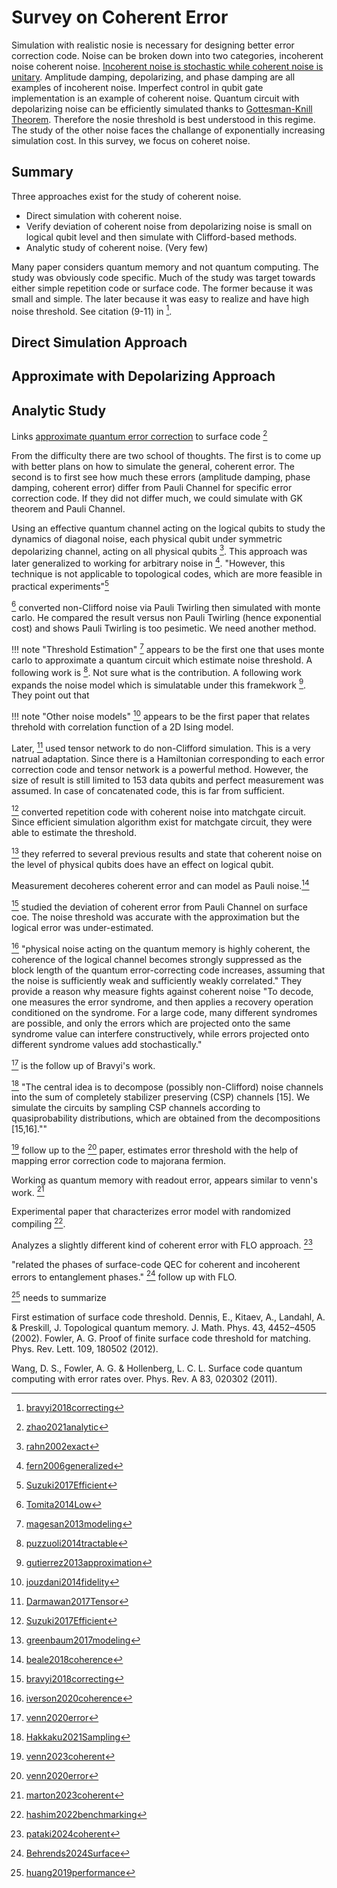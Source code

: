 # Survey on Coherent Error  

Simulation with realistic nosie is necessary for designing better error
correction code. Noise can be broken down into two categories, incoherent noise
coherent noise. [Incoherent noise is stochastic while coherent noise is
unitary](https://quantumcomputing.stackexchange.com/a/34615/5116). Amplitude
damping, depolarizing, and phase damping are all examples of incoherent noise.
Imperfect control in qubit gate implementation is an example of coherent noise.
Quantum circuit with depolarizing noise can be efficiently simulated thanks to
[Gottesman-Knill
Theorem](https://en.wikipedia.org/wiki/Gottesman%E2%80%93Knill_theorem).
Therefore the nosie threshold is best understood in this regime. The study of
the other noise faces the challange of exponentially increasing simulation cost.
In this survey, we focus on coheret noise.

## Summary
Three approaches exist for the study of coherent noise.
- Direct simulation with coherent noise. 
- Verify deviation of coherent noise from depolarizing noise is small on logical
  qubit level and then simulate with Clifford-based methods.
- Analytic study of coherent noise. (Very few)


Many paper considers quantum memory and not quantum computing.
The study was obviously code specific. Much of the study was target towards
either simple repetition code or surface code. The former because it was small
and simple. The later because it was easy to realize and have high noise
threshold. See citation (9-11) in [^bravyi].

## Direct Simulation Approach


## Approximate with Depolarizing Approach 


## Analytic Study

Links [approximate quantum error
correction](https://link.springer.com/article/10.1023/A:1019653202562) to
surface code [^zhao]


From the difficulty there are two school of thoughts. The first is to come up
with better plans on how to simulate the general, coherent error. The second is
to first see how much these errors (amplitude damping, phase damping, coherent
error) differ from Pauli Channel for specific error correction code. If they did
not differ much, we could simulate with GK theorem and Pauli Channel.

Using an effective quantum channel acting on the logical qubits to study the
dynamics of diagonal noise, each physical qubit under symmetric depolarizing
channel, acting on all physical qubits [^rahn]. This approach was later
generalized to working for arbitrary noise in [^fern]. "However, this technique
is not applicable to topological codes, which are more feasible in practical
experiments"[^Suzuki]

[^Tomita] converted non-Clifford noise via Pauli Twirling then simulated with
monte carlo. He compared the result versus non Pauli Twirling (hence exponential
cost) and shows Pauli Twirling is too pesimetic. We need another method.

!!! note "Threshold Estimation" 
    [^magesan] appears to be the first one that uses monte carlo to approximate
    a quantum circuit which estimate noise threshold. A following work is
    [^puzzuoli]. Not sure what is the contribution. A following work expands the
    noise model which is simulatable under this framekwork [^gutierrez]. They point out that 

!!! note "Other noise models"
    [^jouzdani] appears to be the first paper that relates threhold with
    correlation function of a 2D Ising model.

Later, [^Darmawan] used tensor network to do non-Clifford simulation. This is a
very natrual adaptation. Since there is a Hamiltonian corresponding to each
error correction code and tensor network is a powerful method. However, the size
of result is still limited to 153 data qubits and perfect measurement was
assumed. In case of concatenated code, this is far from sufficient.

[^Suzuki] converted repetition code with coherent noise into matchgate circuit.
Since efficient simulation algorithm exist for matchgate circuit, they were able
to estimate the threshold.

[^greenbaum] they referred to several previous results and state that coherent
noise on the level of physical qubits does have an effect on logical qubit.


Measurement decoheres coherent error and can model as Pauli noise.[^beale]

[^bravyi] studied the deviation of coherent error from Pauli Channel on surface
coe. The noise threshold was accurate with the approximation but the logical
error was under-estimated.

[^iverson] "physical noise acting on the quantum memory is highly coherent, the
coherence of the logical channel becomes strongly suppressed as the block length
of the quantum error-correcting code increases, assuming that the noise is
sufficiently weak and sufficiently weakly correlated." They provide a reason why
measure fights against coherent noise "To decode, one measures the error
syndrome, and then applies a recovery operation conditioned on the syndrome. For
a large code, many different syndromes are possible, and only the errors which
are projected onto the same syndrome value can interfere constructively, while
errors projected onto different syndrome values add stochastically."

[^venn] is the follow up of Bravyi's work.

[^Hakkaku] "The central idea is to decompose (possibly non-Clifford) noise
channels into the sum of completely stabilizer preserving (CSP) channels [15].
We simulate the circuits by sampling CSP channels according to quasiprobability
distributions, which are obtained from the decompositions [15,16].""



[^venn2023] follow up to the [^venn] paper, estimates error threshold with the
help of mapping error correction code to majorana fermion.

Working as quantum memory with readout error, appears similar to venn's work.
[^marton]

Experimental paper that characterizes error model with randomized compiling
[^hashim].

Analyzes a slightly different kind of coherent error with FLO approach.
[^pataki]

"related the phases of surface-code QEC for coherent and incoherent errors to
entanglement phases." [^Behrends] follow up with FLO.

[^huang] needs to summarize

[^beale]: [beale2018coherence](@cite)
[^marton]: [marton2023coherent](@cite)
[^rahn]: [rahn2002exact](@cite)
[^fern]: [fern2006generalized](@cite)
[^Tomita]: [Tomita2014Low](@cite)
[^magesan]: [magesan2013modeling](@cite)
[^puzzuoli]: [puzzuoli2014tractable](@cite)
[^gutierrez]: [gutierrez2013approximation](@cite)
[^jouzdani]: [jouzdani2014fidelity](@cite)
[^Darmawan]: [Darmawan2017Tensor](@cite)
[^Suzuki]: [Suzuki2017Efficient](@cite)
[^greenbaum]:[greenbaum2017modeling](@cite)
[^bravyi]: [bravyi2018correcting](@cite)
[^iverson]: [iverson2020coherence](@cite)
[^venn]: [venn2020error](@cite)
[^Hakkaku]: [Hakkaku2021Sampling](@cite)
[^zhao]: [zhao2021analytic](@cite)
[^venn2023]: [venn2023coherent](@cite)
[^hashim]: [hashim2022benchmarking](@cite)
[^pataki]: [pataki2024coherent](@cite)
[^Behrends]: [Behrends2024Surface](@cite)
[^huang]: [huang2019performance](@cite)

First estimation of surface code threshold.
Dennis, E., Kitaev, A., Landahl, A. & Preskill, J. Topological quantum memory. J. Math. Phys. 43, 4452–4505 (2002).
Fowler, A. G. Proof of finite surface code threshold for matching. Phys. Rev. Lett. 109, 180502 (2012).


Wang, D. S., Fowler, A. G. & Hollenberg, L. C. L. Surface code quantum computing with error rates over. Phys. Rev. A 83, 020302 (2011).
